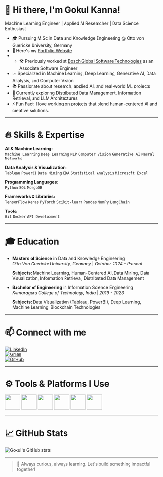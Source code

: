 # 👋 Hi there, I'm Gokul Kanna!

Machine Learning Engineer | Applied AI Researcher | Data Science Enthusiast

- 🎓 Pursuing M.Sc in Data and Knowledge Engineering @ Otto von Guericke University, Germany  
- 🔭 Here's my [Portfolio Website](https://your-github-portfolio-link/)
- - 🛠 Previously worked at [Bosch Global Software Technologies](https://www.bosch-softwaretechnologies.com/) as an Associate Software Engineer  
- 📈 Specialized in Machine Learning, Deep Learning, Generative AI, Data Analysis, and Computer Vision  
- 📚 Passionate about research, applied AI, and real-world ML projects  
- 🌱 Currently exploring Distributed Data Management, Information Retrieval, and LLM Architectures  
- ⚡ Fun Fact: I love working on projects that blend human-centered AI and creative solutions.

---

# 🔥 Skills & Expertise

**AI & Machine Learning:**  
`Machine Learning` `Deep Learning` `NLP` `Computer Vision` `Generative AI` `Neural Networks`

**Data Analysis & Visualization:**  
`Tableau` `PowerBI` `Data Mining` `EDA` `Statistical Analysis` `Microsoft Excel`

**Programming Languages:**  
`Python` `SQL` `MongoDB`

**Frameworks & Libraries:**  
`TensorFlow` `Keras` `PyTorch` `Scikit-learn` `Pandas` `NumPy` `LangChain`

**Tools:**  
`Git` `Docker` `API Development`

---

# 🎓 Education

- **Masters of Science** in Data and Knowledge Engineering  
  _Otto Von Guericke University, Germany_ | _October 2024 - Present_

  **Subjects:** Machine Learning, Human-Centered AI, Data Mining, Data Visualization, Information Retrieval, Distributed Data Management

- **Bachelor of Engineering** in Information Science Engineering  
  _Kumaraguru College of Technology, India_ | _2019 - 2023_

  **Subjects:** Data Visualization (Tableau, PowerBI), Deep Learning, Machine Learning, Blockchain Technologies

---

# 📫 Connect with me

[![LinkedIn](https://img.shields.io/badge/LinkedIn-0077B5?style=for-the-badge&logo=linkedin&logoColor=white)](https://www.linkedin.com/in/gokul-kanna-0a73381b4/)  
[![Gmail](https://img.shields.io/badge/Gmail-D14836?style=for-the-badge&logo=gmail&logoColor=white)](mailto:rgokulkanna767@gmail.com)  
[![GitHub](https://img.shields.io/badge/GitHub-181717?style=for-the-badge&logo=github&logoColor=white)](https://github.com/your-github-username)

---

# ⚙️ Tools & Platforms I Use
<img height="50" width="50" src="https://img.icons8.com/color/48/000000/python.png"/> 
<img height="50" width="50" src="https://img.icons8.com/color/48/000000/mysql-logo.png"/>
<img height="50" width="50" src="https://img.icons8.com/color/48/000000/tensorflow.png"/>
<img height="50" width="50" src="https://img.icons8.com/color/48/000000/docker.png"/>
<img height="50" width="50" src="https://img.icons8.com/color/48/000000/power-bi.png"/>
<img height="50" width="50" src="https://img.icons8.com/color/48/000000/git.png"/>

---

# 📈 GitHub Stats

![Gokul's GitHub stats](https://github-readme-stats.vercel.app/api?username=your-github-username&theme=dark&show_icons=true&hide=issues,contribs)

---

> 🚀 Always curious, always learning. Let's build something impactful together!
